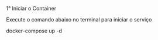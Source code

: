 1° Iniciar o Container

Execute o comando abaixo no terminal para iniciar o serviço 

docker-compose up -d
